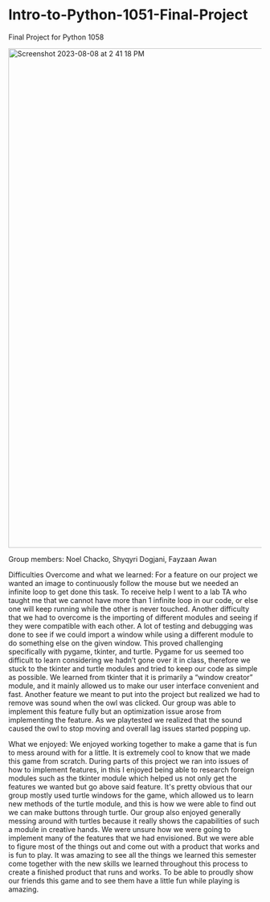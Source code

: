 # Intro-to-Python-1051-Final-Project
Final Project for Python 1058

<img width="994" alt="Screenshot 2023-08-08 at 2 41 18 PM" src="https://github.com/noel-chacko/pythonClickerGame/assets/69741906/90fe5234-89bb-4dad-b4bd-f6b969074c3a">

Group members:
Noel Chacko, 
Shyqyri Dogjani, 
Fayzaan Awan

Difficulties Overcome and what we learned:
For a feature on our project we wanted an image to continuously follow the mouse but we needed an infinite loop to get done this task. To receive help I went to a lab TA who taught me that we cannot have more than 1 infinite loop in our code, or else one will keep running while the other is never touched.
Another difficulty that we had to overcome is the importing of different modules and seeing if they were compatible with each other. A lot of testing and debugging was done to see if we could import a window while using a different module to do something else on the given window. This proved challenging specifically with pygame, tkinter, and turtle. Pygame for us seemed too difficult to learn considering we hadn’t gone over it in class, therefore we stuck to the tkinter and turtle modules and tried to keep our code as simple as possible. We learned from tkinter that it is primarily a “window creator” module, and it mainly allowed us to make our user interface convenient and fast.
Another feature we meant to put into the project but realized we had to remove was sound when the owl was clicked. Our group was able to implement this feature fully but an optimization issue arose from implementing the feature. As we playtested we realized that the sound caused the owl to stop moving and overall lag issues started popping up. 

What we enjoyed:
We enjoyed working together to make a game that is fun to mess around with for a little. It is extremely cool to know that we made this game from scratch. During parts of this project we ran into issues of how to implement features, in this I enjoyed being able to research foreign modules such as the tkinter module which helped us not only get the features we wanted but go above said feature. It's pretty obvious that our group mostly used turtle windows for the game, which allowed us to learn new methods of the turtle module, and this is how we were able to find out we can make buttons through turtle. 
Our group also enjoyed generally messing around with turtles because it really shows the capabilities of such a module in creative hands. We were unsure how we were going to implement many of the features that we had envisioned. But we were able to figure most of the things out and come out with a product that works and is fun to play. It was amazing to see all the things we learned this semester come together with the new skills we learned throughout this process to create a finished product that runs and works. To be able to proudly show our friends this game and to see them have a little fun while playing is amazing.


